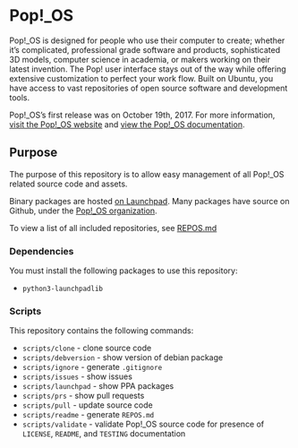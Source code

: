 # Pop!\_OS

Pop!\_OS is designed for people who use their computer to create; whether it’s complicated, professional grade software and products, sophisticated 3D models, computer science in academia, or makers working on their latest invention. The Pop! user interface stays out of the way while offering extensive customization to perfect your work flow. Built on Ubuntu, you have access to vast repositories of open source software and development tools.

Pop!\_OS’s first release was on October 19th, 2017. For more information, [visit the Pop!\_OS website](https://system76.com/pop) and [view the Pop!\_OS documentation](https://pop.system76.com/docs/).

## Purpose

The purpose of this repository is to allow easy management of all Pop!\_OS related source code and assets.

Binary packages are hosted [on Launchpad](https://launchpad.net/~system76/+archive/ubuntu/pop/+packages). Many packages have source on Github, under the [Pop!\_OS organization](https://github.com/pop-os).

To view a list of all included repositories, see [REPOS.md](./REPOS.md)

### Dependencies

You must install the following packages to use this repository:

- `python3-launchpadlib`

### Scripts

This repository contains the following commands:

- `scripts/clone` - clone source code
- `scripts/debversion` - show version of debian package
- `scripts/ignore` - generate `.gitignore`
- `scripts/issues` - show issues
- `scripts/launchpad` - show PPA packages
- `scripts/prs` - show pull requests
- `scripts/pull` - update source code
- `scripts/readme` - generate `REPOS.md`
- `scripts/validate` - validate Pop!\_OS source code for presence of `LICENSE`, `README`, and `TESTING` documentation
